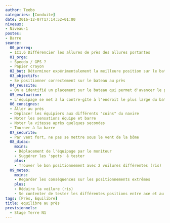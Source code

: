 ```yaml
---
author: Teebo
categories: [Conduite]
date: 2016-12-07T17:14:52+01:00
niveaux:
- Niveau-1
postes:
- Barre
seance:
  00_prereq:
  - 1C1.6 Différencier les allures de près des allures portantes
  01_orga:
  - Speedo / GPS ?
  - Papier crayon
  02_but: Déterminer expérimentalement la meilleure position sur le bateau au près
  03_objectifs:
  - Se positionner correctement sur le bateau au près
  04_reussite:
  - On a identifié un placement sur le bateau qui permet d'avancer le plus vite sans autre changement de réglages
  05_evaluation:
  - L'équipage se met à la contre-gîte à l'endroit le plus large du bateau par vent établi
  06_consignes:
  - Aller au près
  - Déplacer les équipiers aux différents "coins" du navire
  - Noter les sensations équipe et barre
  - Noter la vitesse après quelques secondes
  - Tourner à la barre
  07_securite:
  - Par vent fort, ne pas se mettre sous le vent de la bôme
  08_didac:
    moins:
    - Déplacement de l'équipage par le moniteur
    - Suggérer les 'spots' à tester
    plus:
    - Trouver le bon positionnement avec 2 voilures différentes (ris)
  09_meteo:
    moins:
    - Regarder les conséquences sur les positionnements extrêmes
    plus:
    - Réduire la voilure (ris)
    - Se contenter de tester les différentes positions entre axe et au vent (pas sous le vent)
tags: [Près, Equilibre]
title: equilibre au près
previsionnels:
  - Stage Terre N1
---
```

